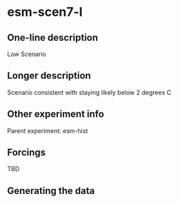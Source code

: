 <!--- This file contains a number of sections -->
<!--- They are bounded by comments like this -->
<!--- Do not edit these sections by hand -->
<!--- Start title -->
# esm-scen7-l
<!--- End title -->

## One-line description

<!--- Start one-line-description -->
Low Scenario
<!--- End one-line-description -->

## Longer description

<!--- Start longer-description -->
Scenario consistent with staying likely below 2 degrees C
<!--- End longer-description -->

## Other experiment info

<!--- Start other-experiment-info -->
Parent experiment: esm-hist
<!--- End other-experiment-info -->

## Forcings

<!--- Start forcings -->
TBD
<!--- End forcings -->

## Generating the data

<!--- TODO: auto-generate this -->

